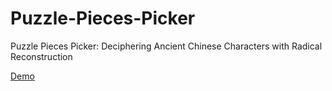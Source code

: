 # Puzzle-Pieces-Picker
Puzzle Pieces Picker: Deciphering Ancient Chinese Characters with Radical Reconstruction 

[Demo](http://27.17.184.197:7680/index/)